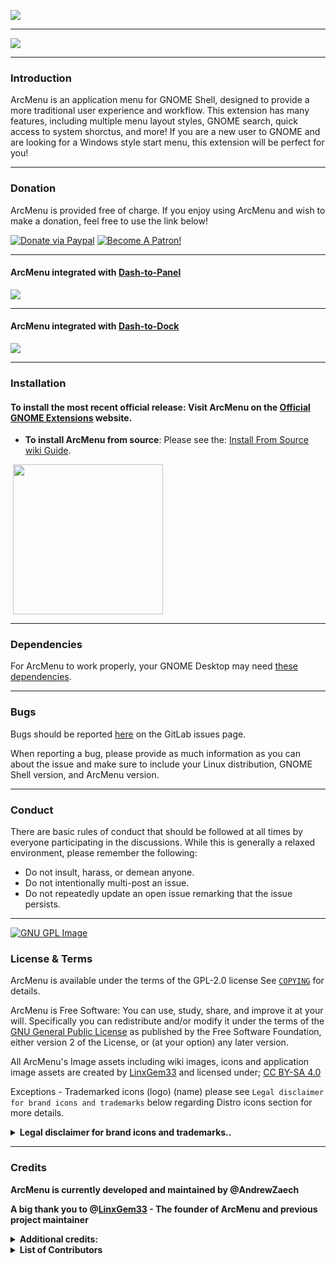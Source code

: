 ![](https://gitlab.com/arcmenu/arcmenu-assets/raw/master/images/ArcMenu_WideBanner.png)

-----

![](https://gitlab.com/arcmenu/arcmenu-assets/raw/master/images/ArcMenu_Banner.png)

-----

### Introduction

ArcMenu is an application menu for GNOME Shell, designed to provide a more traditional user experience and workflow. This extension has many features, including multiple menu layout styles, GNOME search, quick access to system shorctus, and more! If you are a new user to GNOME and are looking for a Windows style start menu, this extension will be perfect for you!

-----

### Donation

ArcMenu is provided free of charge. If you enjoy using ArcMenu and wish to make a donation, feel free to use the link below!

[![Donate via Paypal](https://gitlab.com/arcmenu/arcmenu-assets/raw/master/images/paypal_donate.png)](https://www.paypal.com/cgi-bin/webscr?cmd=_donations&business=53CWA7NR743WC&item_name=Donate+to+support+my+work&currency_code=USD&source=url)
[![Become A Patron!](https://gitlab.com/arcmenu/arcmenu-assets/raw/master/images/become_a_patron.png)](https://www.patreon.com/ArcMenu)


-----

#### ArcMenu integrated with [Dash-to-Panel](https://extensions.gnome.org/extension/1160/dash-to-panel/)

![](https://gitlab.com/arcmenu/arcmenu-assets/raw/master/images/ArcMenu_Banner.png)

-----

#### ArcMenu integrated with [Dash-to-Dock](https://extensions.gnome.org/extension/307/dash-to-dock/)

![](https://gitlab.com/arcmenu/arcmenu-assets/raw/master/images/ArcMenu_Dash-to-Dock.png)

-----

### Installation

#### To install the most recent official release: Visit ArcMenu on the [Official GNOME Extensions](https://extensions.gnome.org/extension/3628/arcmenu/) website.

- **To install ArcMenu from source**: Please see the: [Install From Source wiki Guide](https://gitlab.com/arcmenu/ArcMenu/-/wikis/Install-From-Source-Guide).

<p align="left">
       <a href="https://extensions.gnome.org/extension/3628/arcmenu/" >
    <img src="https://gitlab.com/arcmenu/arcmenu-assets/raw/master/images/get-it-ego.png" width="240" style="margin-left: 4px"/>
    </a>

-----

### Dependencies

For ArcMenu to work properly, your GNOME Desktop may need [these dependencies](https://gitlab.com/arcmenu/ArcMenu/-/wikis/ArcMenu-Dependencies).

-----

### Bugs

Bugs should be reported [here](https://gitlab.com/arcmenu/ArcMenu/issues) on the GitLab issues page.

When reporting a bug, please provide as much information as you can about the issue and make sure to include your Linux distribution, GNOME Shell version, and ArcMenu version.

-----

### Conduct

There are basic rules of conduct that should be followed at all times by everyone participating in the discussions.  While this is generally a relaxed environment, please remember the following:

- Do not insult, harass, or demean anyone.
- Do not intentionally multi-post an issue.
- Do not repeatedly update an open issue remarking that the issue persists.

-----

[![GNU GPL Image](https://www.gnu.org/graphics/slickgnu.tiny.png)](http://www.gnu.org/licenses/old-licenses/lgpl-2.0.html)  
### License & Terms

ArcMenu is available under the terms of the GPL-2.0 license See [`COPYING`](https://gitlab.com/arcmenu/ArcMenu/blob/master/COPYING) for details.

ArcMenu is Free Software: You can use, study, share, and improve it at your will. Specifically you can redistribute and/or modify it under the terms of the [GNU General Public License](https://www.gnu.org/licenses/gpl.html) as published by the Free Software Foundation, either version 2 of the License, or (at your option) any later version. 

All ArcMenu's Image assets including wiki images, icons and application image assets are created by [LinxGem33](https://gitlab.com/LinxGem33) and licensed under; [CC BY-SA 4.0](https://creativecommons.org/licenses/by-sa/4.0/)

Exceptions - Trademarked icons (logo) (name) please see `Legal disclaimer for brand icons and trademarks` below regarding Distro icons section for more details.

<details>
<summary><b>Legal disclaimer for brand icons and trademarks..</b></summary>

<p>

*" All brand icons are trademarks of their respective owners. The use of these trademarks does not indicate endorsement of the trademark holder by ArcMenu project, nor vice versa. Please do not use brand logos for any purpose except to represent the company, product, or service to which they refer. "*

* **UBUNTU ![](https://gitlab.com/arcmenu/arcmenu-assets/raw/master/images/copyright2.svg)** - Ubuntu name and Ubuntu logo is a trademark of Canonical ![](https://gitlab.com/arcmenu/arcmenu-assets/raw/master/images/copyright2.svg) Ltd.

* **FEDORA ![](https://gitlab.com/arcmenu/arcmenu-assets/raw/master/images/copyright2.svg)** - Fedora and the Infinity design logo are trademarks of Red Hat, Inc.

* **DEBIAN ![](https://gitlab.com/arcmenu/arcmenu-assets/raw/master/images/copyright2.svg)** - is a registered trademark owned by Software in the Public Interest, Inc. Debian trademark is a registered United States trademark of Software in the Public Interest, Inc., managed by the Debian project.

* **MANJARO ![](https://gitlab.com/arcmenu/arcmenu-assets/raw/master/images/copyright2.svg)** - (logo) and name is a trademark of Manjaro GmbH & Co. KG

* **POP_OS! ![](https://gitlab.com/arcmenu/arcmenu-assets/raw/master/images/copyright2.svg)** - Name and (logo) is a trademark of system 76 ![](https://gitlab.com/arcmenu/arcmenu-assets/raw/master/images/copyright2.svg) Inc.

* **ARCH LINUX ![](https://gitlab.com/arcmenu/arcmenu-assets/raw/master/images/copyright2.svg)** - The stylized Arch Linux logo are recognised trademarks of Arch Linux, copyright 2002-2017 Judd Vinet and Aaron Griffin

* **SOLUS** - name and logo is Copyright ![](https://gitlab.com/arcmenu/arcmenu-assets/raw/master/images/copyright2.svg) 2014-2018 by Solus Project

* **KALI LINUX** - logo and name is part of ![](https://gitlab.com/arcmenu/arcmenu-assets/raw/master/images/copyright2.svg) OffSec Services Limited 2020

* **PUREOS** - name and logo is developed by members of the Purism community

* **RASPBERRY PI** ![](https://gitlab.com/arcmenu/arcmenu-assets/raw/master/images/copyright2.svg) - Logo and name is part of Raspberry Pi Foundation
UK Registered Charity 1129409

* **Gentoo Authors![](https://gitlab.com/arcmenu/arcmenu-assets/raw/master/images/copyright2.svg)** 2001–2020
Gentoo is a trademark of the Gentoo Foundation, Inc.

* **Voyager ![](https://gitlab.com/arcmenu/arcmenu-assets/raw/master/images/copyright2.svg) Linux**
(name) and (logo)

* **MXLinux![](https://gitlab.com/arcmenu/arcmenu-assets/raw/master/images/copyright2.svg)** 2020 -
Linux - is the registered trademark of Linus Torvalds in the U.S. and other countries.

* **Red Hat, Inc.![](https://gitlab.com/arcmenu/arcmenu-assets/raw/master/images/copyright2.svg)** Copyright 2020 
(name) and (logo)

</p>
</details>

-----

### Credits

**ArcMenu is currently developed and maintained by @AndrewZaech**

**A big thank you to @[LinxGem33](https://gitlab.com/LinxGem33) - The founder of ArcMenu and previous project maintainer**

<details>
<summary><b>Additional credits:</b></summary>

<p>

-----

* ArcMenu leverages some of the design elements for the default menu layout from Zorin OS.
* ArcMenu utilizes some modified code from GNOME Shell and the GNOME Shell extensions package.
* ArcMenu also uses adapted code from Dash to Panel's utils.js.

-----

</p>
</details>



<details>
<summary><b>List of Contributors</b></summary>

<p>

-----

<details>
<summary><b>Top Project Contributors</b></summary>

<p>

### Top Project Contributors

#### @[lexruee](https://github.com/lexruee) - **Project Contributor** - UI/UX Designer | - @[Thomas Ingvarsson](https://gitlab.com/tingvarsson) - **Project Contributor** - Developer

#### @[charlesg99](https://github.com/charlesg99) - **Project Contributor** - Developer 

-----

</p>
</details>

<details>
<summary><b>Other Project Contributors</b></summary>

<p>

### Pull Requests
<p> <a name="pullrequests"></a>

### Thanks to the following people for contributing via pull requests:

**@[fishears](https://github.com/fishears/Arc-Menu)** | **@[JasonLG1979](https://github.com/JasonLG1979)** | **@[itmitica](https://github.com/itmitica)** | **@[vikaig](https://gitlab.com/vikaig)** | **@[MagneFire](https://gitlab.com/MagneFire)** | **@[tognee](https://gitlab.com/tognee)** | **@[hlechner](https://gitlab.com/hlechner)** | **@[vanillajonathan](https://gitlab.com/vanillajonathan)** | **@[epskampie](https://gitlab.com/epskampie)** | **@[GnomeBook](https://gitlab.com/GnomeBook)**

-----

### Bug Fixes:
<p> <a name="bugfixes"></a>

**@[JasonLG1979](https://github.com/JasonLG1979)**  | **@[lexruee](https://github.com/lexruee/Arc-Menu)**

-----

</p>
</details>

<details>
<summary><b>Translators</b></summary>
<p> <a name="translators"></a>

- **Current translated languages and translators..**

-----

**- @[Nilvus](https://gitlab.com/Nilvus) - French** | **- @[Etamuk](https://gitlab.com/Etamuk) - German** | **- @[alex4401](https://gitlab.com/alex4401) - Polish** | **- @[frnogueira](https://gitlab.com/frnogueira), @[Z Bed](https://gitlab.com/zbed) - Brazilian Portuguese** | **- @[sigbjokj](https://gitlab.com/sigbjokj) - Norwegian** |

-----

 **- @[Ivan](https://gitlab.com/vantu5z) - Russian** | **- @[gkkulik](https://gitlab.com/gkkulik) - Silesian** | **- @[vikaig](https://gitlab.com/vikaig) - Ukrainian** | **- @[jordim](https://gitlab.com/jordim) - Catalan** | **- @[aylinux](https://gitlab.com/aylinux) - Turkish** |
 
-----

 **- @[MorganAntonsson](https://gitlab.com/MorganAntonsson) - Swedish** | **- @[jiri.doubravsky](https://gitlab.com/jiri.doubravsky) - Czech** | **- @[juanlucer](https://gitlab.com/juanlucer) - Spanish** | **- @[plesry](https://gitlab.com/plesry) - Chinese (Taiwan)** |

-----

 **- @[Vombato](https://gitlab.com/Vombato) @[matguidi](https://gitlab.com/matguidi) - Italian** | **- @[skygmin](https://gitlab.com/skygmin) - Simplified Chinese** | **- @[vinno97](https://gitlab.com/vinno97) - Dutch** | **- @[artnay](https://gitlab.com/artnay) - Finnish** |  **- @[rimasx](https://gitlab.com/rimasx) - Estonian** |
 
-----

 **- @[stevendobay](https://gitlab.com/stevendobay) - Hungarian** | **- @[omeritzics](https://gitlab.com/omeritzics) - Hebrew** | **- @[prescott66](https://gitlab.com/prescott66) - Slovak** | **- @[Mejans](https://gitlab.com/Mejans) - Occitan** | **- @[UtsushimiNeneka](https://gitlab.com/UtsushimiNeneka) - Korean**

</p>
</details>

-----
